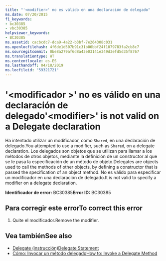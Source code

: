 ```yaml
---
title: "'<modifier>' no es válido en una declaración de delegado"
ms.date: 07/20/2015
f1_keywords:
- bc30385
- vbc30385
helpviewer_keywords:
- BC30385
ms.assetid: cacbcdc7-dca9-4a22-b3bf-7e264308c031
ms.openlocfilehash: 4f6de1d507b91c31b06bbf24f1079783fa2cb8c7
ms.sourcegitcommit: 0be8a279af6d8a43e03141e349d3efd5d35f8767
ms.translationtype: HT
ms.contentlocale: es-ES
ms.lasthandoff: 04/18/2019
ms.locfileid: "59321721"
---
```

# <a name="modifier-is-not-valid-on-a-delegate-declaration"></a><span data-ttu-id="05d7a-102">'\<modificador >' no es válido en una declaración de delegado</span><span class="sxs-lookup"><span data-stu-id="05d7a-102">'\<modifier>' is not valid on a Delegate declaration</span></span>
<span data-ttu-id="05d7a-103">Ha intentado utilizar un modificador, como `Shared`, en una declaración de delegado.</span><span class="sxs-lookup"><span data-stu-id="05d7a-103">You attempted to use a modifier, such as `Shared`, on a delegate declaration.</span></span> <span data-ttu-id="05d7a-104">Los delegados son objetos que se utilizan para llamar a los métodos de otros objetos, mediante la definición de un constructor al que se le pasa la especificación de un método de objeto.</span><span class="sxs-lookup"><span data-stu-id="05d7a-104">Delegates are objects used to call the methods of other objects, by defining a constructor that is passed the specification of an object method.</span></span> <span data-ttu-id="05d7a-105">No es válido para especificar un modificador en una declaración de delegado.</span><span class="sxs-lookup"><span data-stu-id="05d7a-105">It is not valid to specify a modifier on a delegate declaration.</span></span>  
  
 <span data-ttu-id="05d7a-106">**Identificador de error:** BC30385</span><span class="sxs-lookup"><span data-stu-id="05d7a-106">**Error ID:** BC30385</span></span>  
  
## <a name="to-correct-this-error"></a><span data-ttu-id="05d7a-107">Para corregir este error</span><span class="sxs-lookup"><span data-stu-id="05d7a-107">To correct this error</span></span>  
  
1. <span data-ttu-id="05d7a-108">Quite el modificador.</span><span class="sxs-lookup"><span data-stu-id="05d7a-108">Remove the modifier.</span></span>  
  
## <a name="see-also"></a><span data-ttu-id="05d7a-109">Vea también</span><span class="sxs-lookup"><span data-stu-id="05d7a-109">See also</span></span>

- [<span data-ttu-id="05d7a-110">Delegate (instrucción)</span><span class="sxs-lookup"><span data-stu-id="05d7a-110">Delegate Statement</span></span>](../../visual-basic/language-reference/statements/delegate-statement.md)
- [<span data-ttu-id="05d7a-111">Cómo: Invocar un método delegado</span><span class="sxs-lookup"><span data-stu-id="05d7a-111">How to: Invoke a Delegate Method</span></span>](../../visual-basic/programming-guide/language-features/delegates/how-to-invoke-a-delegate-method.md)
